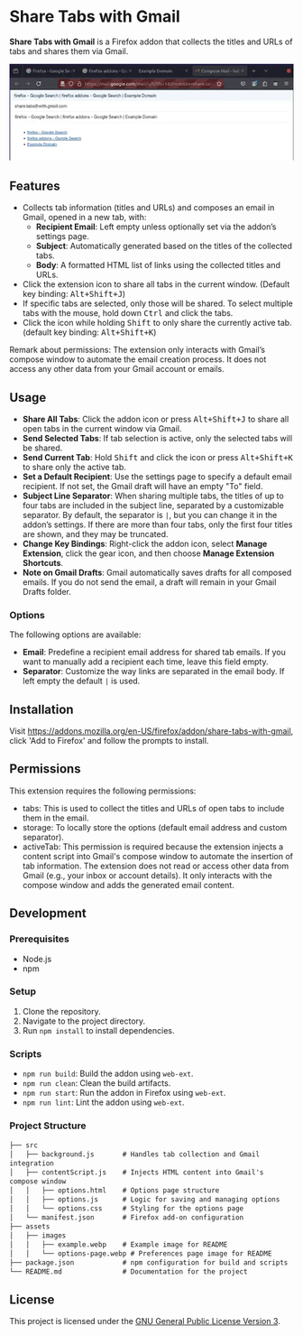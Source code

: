 # Share Tabs with Gmail

**Share Tabs with Gmail** is a Firefox addon that collects the titles and URLs of tabs and shares them via Gmail.

![Example](assets/images/example.webp "Example")

## Features

- Collects tab information (titles and URLs) and composes an email in Gmail, opened in a new tab, with:
  - **Recipient Email**: Left empty unless optionally set via the addon’s settings page.
  - **Subject**: Automatically generated based on the titles of the collected tabs.
  - **Body**: A formatted HTML list of links using the collected titles and URLs.
- Click the extension icon to share all tabs in the current window. (Default key binding: <kbd>Alt+Shift+J</kbd>)
- If specific tabs are selected, only those will be shared. To select multiple tabs with the mouse, hold down <kbd>Ctrl</kbd> and click the tabs.
- Click the icon while holding <kbd>Shift</kbd> to only share the currently active tab. (default key binding: <kbd>Alt+Shift+K</kbd>)

Remark about permissions:
The extension only interacts with Gmail’s compose window to automate the email creation process. It does not access any other data from your Gmail account or emails.

## Usage

- **Share All Tabs**: Click the addon icon or press <kbd>Alt+Shift+J</kbd> to share all open tabs in the current window via Gmail.
- **Send Selected Tabs**: If tab selection is active, only the selected tabs will be shared.
- **Send Current Tab**: Hold <kbd>Shift</kbd> and click the icon or press <kbd>Alt+Shift+K</kbd> to share only the active tab.
- **Set a Default Recipient**: Use the settings page to specify a default email recipient. If not set, the Gmail draft will have an empty "To" field.
- **Subject Line Separator**: When sharing multiple tabs, the titles of up to four tabs are included in the subject line, separated by a customizable separator. By default, the separator is ` | `, but you can change it in the addon’s settings. If there are more than four tabs, only the first four titles are shown, and they may be truncated.
- **Change Key Bindings**: Right-click the addon icon, select **Manage Extension**, click the gear icon, and then choose **Manage Extension Shortcuts**.
- **Note on Gmail Drafts**: Gmail automatically saves drafts for all composed emails. If you do not send the email, a draft will remain in your Gmail Drafts folder.

### Options

The following options are available:

- **Email**: Predefine a recipient email address for shared tab emails. If you want to manually add a recipient each time, leave this field empty.
- **Separator**: Customize the way links are separated in the email body. If left empty the default `|` is used.

## Installation

Visit <https://addons.mozilla.org/en-US/firefox/addon/share-tabs-with-gmail>, click 'Add to Firefox' and follow the prompts to install.

## Permissions

This extension requires the following permissions:

- tabs: This is used to collect the titles and URLs of open tabs to include them in the email. 
- storage: To locally store the options (default email address and custom separator).
- activeTab: This permission is required because the extension injects a content script into Gmail's compose window to automate the insertion of tab information. The extension does not read or access other data from Gmail (e.g., your inbox or account details). It only interacts with the compose window and adds the generated email content.

## Development

### Prerequisites

- Node.js
- npm

### Setup

1. Clone the repository.
2. Navigate to the project directory.
3. Run `npm install` to install dependencies.

### Scripts

- `npm run build`: Build the addon using `web-ext`.
- `npm run clean`: Clean the build artifacts.
- `npm run start`: Run the addon in Firefox using `web-ext`.
- `npm run lint`: Lint the addon using `web-ext`.

### Project Structure

```
├── src
│   ├── background.js       # Handles tab collection and Gmail integration
│   ├── contentScript.js    # Injects HTML content into Gmail's compose window
│   │   ├── options.html    # Options page structure
│   │   ├── options.js      # Logic for saving and managing options
│   │   └── options.css     # Styling for the options page
│   └── manifest.json       # Firefox add-on configuration
├── assets
│   ├── images
│   │   ├── example.webp    # Example image for README
│   │   └── options-page.webp # Preferences page image for README
├── package.json            # npm configuration for build and scripts
└── README.md               # Documentation for the project
```

## License

This project is licensed under the [GNU General Public License Version 3](LICENSE).

